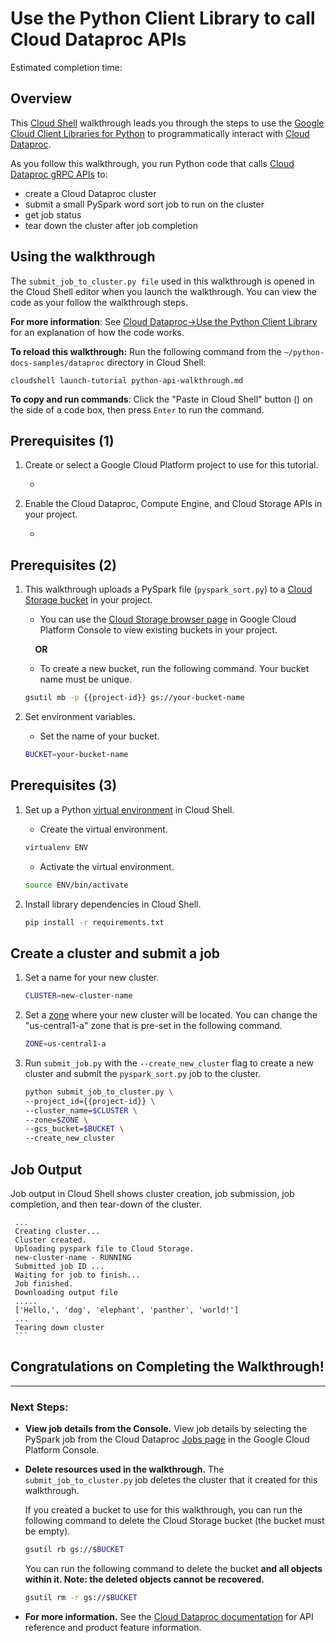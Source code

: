 # Use the Python Client Library to call Cloud Dataproc APIs

Estimated completion time: <walkthrough-tutorial-duration duration="5"></walkthrough-tutorial-duration>

## Overview

This [Cloud Shell](https://cloud.google.com/shell/docs/) walkthrough leads you
through the steps to use the
[Google Cloud Client Libraries for Python](https://googleapis.github.io/google-cloud-python/latest/dataproc/index.html)
to programmatically interact with [Cloud Dataproc](https://cloud.google.com/dataproc/docs/).

As you follow this walkthrough, you run Python code that calls
[Cloud Dataproc gRPC APIs](https://cloud.google.com/dataproc/docs/reference/rpc/)
to:

* create a Cloud Dataproc cluster
* submit a small PySpark word sort job to run on the cluster
* get job status
* tear down the cluster after job completion

## Using the walkthrough

The `submit_job_to_cluster.py file` used in this walkthrough is opened in the
Cloud Shell editor when you launch the walkthrough. You can view
the code as your follow the walkthrough steps.

**For more information**: See [Cloud Dataproc&rarr;Use the Python Client Library](https://cloud.google.com/dataproc/docs/tutorials/python-library-example) for
an explanation of how the code works.

**To reload this walkthrough:** Run the following command from the
`~/python-docs-samples/dataproc` directory in Cloud Shell:

    cloudshell launch-tutorial python-api-walkthrough.md

**To copy and run commands**: Click the "Paste in Cloud Shell" button
  (<walkthrough-cloud-shell-icon></walkthrough-cloud-shell-icon>)
  on the side of a code box, then press `Enter` to run the command.

## Prerequisites (1)

1. Create or select a Google Cloud Platform project to use for this tutorial.
    * <walkthrough-project-billing-setup permissions=""></walkthrough-project-billing-setup>

1. Enable the Cloud Dataproc, Compute Engine, and Cloud Storage APIs in your project.
    * <walkthrough-enable-apis apis="dataproc,compute_component,storage-component.googleapis.com"></walkthrough-enable-apis>

## Prerequisites (2)

1. This walkthrough uploads a PySpark file (`pyspark_sort.py`) to a
   [Cloud Storage bucket](https://cloud.google.com/storage/docs/key-terms#buckets) in
   your project.
   * You can use the [Cloud Storage browser page](https://console.cloud.google.com/storage/browser)
   in Google Cloud Platform Console to view existing buckets in your project.

   &nbsp;&nbsp;&nbsp;&nbsp;**OR**

   * To create a new bucket, run the following command. Your bucket name must be unique.
   ```bash
   gsutil mb -p {{project-id}} gs://your-bucket-name
   ```

1.  Set environment variables.

    * Set the name of your bucket.
    ```bash
    BUCKET=your-bucket-name
    ```

## Prerequisites (3)

1. Set up a Python
   [virtual environment](https://virtualenv.readthedocs.org/en/latest/)
   in Cloud Shell.

    * Create the virtual environment.
    ```bash
    virtualenv ENV
    ```
    * Activate the virtual environment.
    ```bash
    source ENV/bin/activate
    ```

1. Install library dependencies in Cloud Shell.
    ```bash
    pip install -r requirements.txt
    ```

## Create a cluster and submit a job

1. Set a name for your new cluster.
    ```bash
    CLUSTER=new-cluster-name
    ```

1. Set a [zone](https://cloud.google.com/compute/docs/regions-zones/#available)
   where your new cluster will be located. You can change the
   "us-central1-a" zone that is pre-set in the following command.
    ```bash
    ZONE=us-central1-a
    ```

1. Run `submit_job.py` with the `--create_new_cluster` flag
   to create a new cluster and submit the `pyspark_sort.py` job
   to the cluster.

    ```bash
    python submit_job_to_cluster.py \
    --project_id={{project-id}} \
    --cluster_name=$CLUSTER \
    --zone=$ZONE \
    --gcs_bucket=$BUCKET \
    --create_new_cluster
    ```

## Job Output

Job output in Cloud Shell shows cluster creation, job submission,
    job completion, and then tear-down of the cluster.

     ...
     Creating cluster...
     Cluster created.
     Uploading pyspark file to Cloud Storage.
     new-cluster-name - RUNNING
     Submitted job ID ...
     Waiting for job to finish...
     Job finished.
     Downloading output file
     .....
     ['Hello,', 'dog', 'elephant', 'panther', 'world!']
     ...
     Tearing down cluster
     ```
## Congratulations on Completing the Walkthrough!
<walkthrough-conclusion-trophy></walkthrough-conclusion-trophy>

---

### Next Steps:

* **View job details from the Console.** View job details by selecting the
   PySpark job from the Cloud Dataproc
   [Jobs page](https://console.cloud.google.com/dataproc/jobs)
   in the Google Cloud Platform Console.

* **Delete resources used in the walkthrough.**
   The `submit_job_to_cluster.py` job deletes the cluster that it created for this
   walkthrough.

   If you created a bucket to use for this walkthrough,
   you can run the following command to delete the
   Cloud Storage bucket (the bucket must be empty).
   ```bash
   gsutil rb gs://$BUCKET
   ```
   You can run the following command to delete the bucket **and all
   objects within it. Note: the deleted objects cannot be recovered.**
   ```bash
   gsutil rm -r gs://$BUCKET
   ```

* **For more information.** See the [Cloud Dataproc documentation](https://cloud.google.com/dataproc/docs/)
   for API reference and product feature information.
